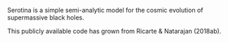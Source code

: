 Serotina is a simple semi-analytic model for the cosmic evolution of supermassive black holes.

This publicly available code has grown from Ricarte & Natarajan (2018ab).
